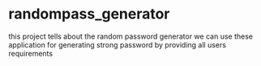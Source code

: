 # randompass_generator
this project tells about the random password generator 
we can use these application for generating strong password by providing all users requirements
